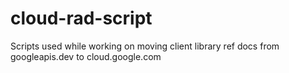 # cloud-rad-script

Scripts used while working on moving client library ref docs from googleapis.dev to cloud.google.com
